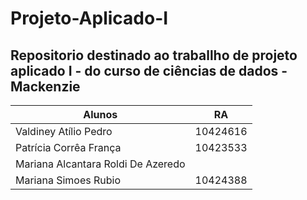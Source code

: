 # Projeto-Aplicado-I
## Repositorio destinado ao traballho de projeto aplicado I - do curso de ciências de dados - Mackenzie

| Alunos | RA |
| --- | --- |
| Valdiney Atílio Pedro | 10424616 |
| Patrícia Corrêa França | 10423533 |
| Mariana Alcantara Roldi De Azeredo | |
| Mariana Simoes Rubio | 10424388 |
